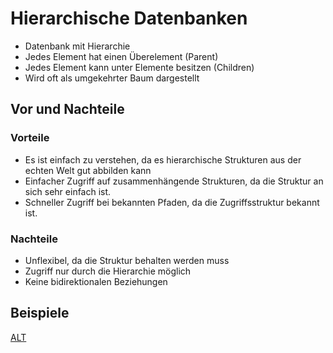 # Hierarchische Datenbanken
* Datenbank mit Hierarchie
* Jedes Element hat einen Überelement (Parent)
* Jedes Element kann unter Elemente besitzen (Children)
* Wird oft als umgekehrter Baum dargestellt

## Vor und Nachteile

### Vorteile
* Es ist einfach zu verstehen, da es hierarchische Strukturen aus der echten Welt gut abbilden kann
* Einfacher Zugriff auf zusammenhängende Strukturen, da die Struktur an sich sehr einfach ist.
* Schneller Zugriff bei bekannten Pfaden, da die Zugriffsstruktur bekannt ist.

### Nachteile
* Unflexibel, da die Struktur behalten werden muss
* Zugriff nur durch die Hierarchie möglich
* Keine bidirektionalen Beziehungen

## Beispiele
[ALT](bsp.png)